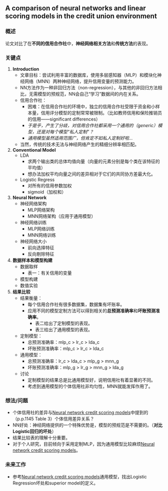 ## A comparison of neural networks and linear scoring models in the credit union environment 


### 概述

论文对比了在**不同的信用合作社**中，**神经网络相关方法**和**传统方法**的表现。


### 关键点

1. **Introduction**
	- 文章目标：尝试利用丰富的数据库，使用多层感知器（MLP）和模块化神经网络（MNN）两种神经网络，提升信用变量的预测能力。
	- NN方法作为一种非回归方法（non-regression），与其他的非回归方法相比，无需模型的预规范，NN会自己“学习”数据间的内在关系。
	- 信用合作社：
		- 困难：在信用合作社的环境中，独立的信用合作社受限于资金和小样本量，信用评分模型的定制常常被限制。（比如教师信用和保险推销员的信用——significant differences）
		- *于是乎，产生了分歧，对信用合作社都采用一个通用的（generic）模型，还是对每个模型“私人定制”？*
		- *通用模型虽然适用范围广，但肯定不如私人定制好啦...*
	- 当然，传统的技术无法与神经网络产生的精细分辨率相匹配。 
2. **Conventional Model**
	- LDA
		- 求两个输出类的总体均值向量（向量的元素分别是每个类在该特征的平均值）
		- 想办法加权平均向量之间的差异相对于它们的共同协方差最大化。
	- Logistic Regress
		- 对所有的信用参数加权
		- sigmoid（加权和）
3. **Neural Network**
	- 神经网络架构
		- MLP网络架构
		- MNN网络架构（应用于通用模型） 
	- 神经网络训练
		- MLP网络训练
		- MNN网络训练
	- 神经网络大小 
		- 前向选择特征
		- 反向剔除特征
4. **数据样本和模型构建**
	- 数据取样
		- 表一：有关信用的变量
	- 模型构建
	- 数值实验
5. **结果比较**
	- 结果衡量：
		- 每个信用合作社有很多数据集，数据集有坏账率。
		- 应用不同的模型定制方法可以得到相关的**总预测准确率**和**坏账预测准确率**。
			- 表二给出了定制模型的表现。
			- 表三给出了通用模型的表现。
	- 定制模型：
		- 总预测准确率：mlp_c > lr_c > lda_c
		- 坏账预测准确率：mlp_c > lr_c > lda_c
	- 通用模型：
		- 总预测准确率：lr_c > lda_c > mlp_g > mnn_g
		- 坏账预测准确率：mlp_g > lr_g > mnn_g > lda_g
	- 讨论
		- 定制模型的结果总是比通用模型好，说明信用社有着显著的不同。
		- 考虑到通用模型的个体信用社非均匀性，MNN就能发挥作用了。


### 想法/问题

- 个体信用社的差异与[Neural network credit scoring models](https://www.researchgate.net/profile/David_West6/publication/223425357_Neural_Network_Credit_Scoring_Models/links/5ae9c71c45851588dd826629/Neural-Network-Credit-Scoring-Models.pdf)中提到的（p.p.1145 Table 3）个体信用差异关系？
- NN好处：神经网络提供的一个特殊优势是，模型的预规范是不需要的。（**对比Logistic回归的坏处**）
- 结果比较表的理解十分重要。
- 对于个人研究，目前倾向于采用定制MLP，因为通用模型比较麻烦[Neural network credit scoring models](https://www.researchgate.net/profile/David_West6/publication/223425357_Neural_Network_Credit_Scoring_Models/links/5ae9c71c45851588dd826629/Neural-Network-Credit-Scoring-Models.pdf)。


### 未来工作

- 参考[Neural network credit scoring models](https://www.researchgate.net/profile/David_West6/publication/223425357_Neural_Network_Credit_Scoring_Models/links/5ae9c71c45851588dd826629/Neural-Network-Credit-Scoring-Models.pdf)通用模型，找出Logistic Regression坏处和superior model的定义。

   






